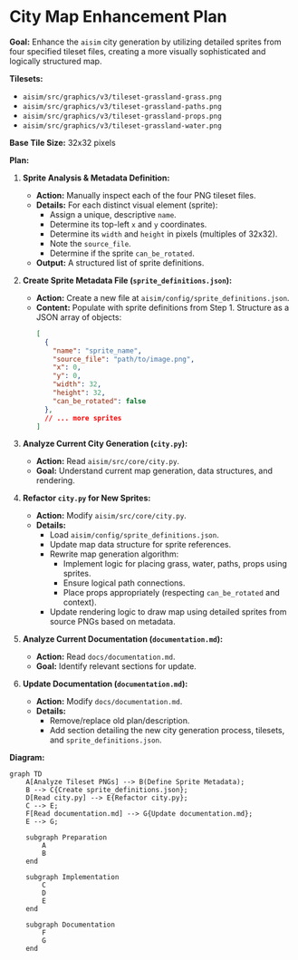 # City Map Enhancement Plan

**Goal:** Enhance the `aisim` city generation by utilizing detailed sprites from four specified tileset files, creating a more visually sophisticated and logically structured map.

**Tilesets:**
*   `aisim/src/graphics/v3/tileset-grassland-grass.png`
*   `aisim/src/graphics/v3/tileset-grassland-paths.png`
*   `aisim/src/graphics/v3/tileset-grassland-props.png`
*   `aisim/src/graphics/v3/tileset-grassland-water.png`

**Base Tile Size:** 32x32 pixels

**Plan:**

1.  **Sprite Analysis & Metadata Definition:**
    *   **Action:** Manually inspect each of the four PNG tileset files.
    *   **Details:** For each distinct visual element (sprite):
        *   Assign a unique, descriptive `name`.
        *   Determine its top-left `x` and `y` coordinates.
        *   Determine its `width` and `height` in pixels (multiples of 32x32).
        *   Note the `source_file`.
        *   Determine if the sprite `can_be_rotated`.
    *   **Output:** A structured list of sprite definitions.

2.  **Create Sprite Metadata File (`sprite_definitions.json`):**
    *   **Action:** Create a new file at `aisim/config/sprite_definitions.json`.
    *   **Content:** Populate with sprite definitions from Step 1. Structure as a JSON array of objects:
        ```json
        [
          {
            "name": "sprite_name",
            "source_file": "path/to/image.png",
            "x": 0,
            "y": 0,
            "width": 32,
            "height": 32,
            "can_be_rotated": false
          },
          // ... more sprites
        ]
        ```

3.  **Analyze Current City Generation (`city.py`):**
    *   **Action:** Read `aisim/src/core/city.py`.
    *   **Goal:** Understand current map generation, data structures, and rendering.

4.  **Refactor `city.py` for New Sprites:**
    *   **Action:** Modify `aisim/src/core/city.py`.
    *   **Details:**
        *   Load `aisim/config/sprite_definitions.json`.
        *   Update map data structure for sprite references.
        *   Rewrite map generation algorithm:
            *   Implement logic for placing grass, water, paths, props using sprites.
            *   Ensure logical path connections.
            *   Place props appropriately (respecting `can_be_rotated` and context).
        *   Update rendering logic to draw map using detailed sprites from source PNGs based on metadata.

5.  **Analyze Current Documentation (`documentation.md`):**
    *   **Action:** Read `docs/documentation.md`.
    *   **Goal:** Identify relevant sections for update.

6.  **Update Documentation (`documentation.md`):**
    *   **Action:** Modify `docs/documentation.md`.
    *   **Details:**
        *   Remove/replace old plan/description.
        *   Add section detailing the new city generation process, tilesets, and `sprite_definitions.json`.

**Diagram:**

```mermaid
graph TD
    A[Analyze Tileset PNGs] --> B(Define Sprite Metadata);
    B --> C{Create sprite_definitions.json};
    D[Read city.py] --> E{Refactor city.py};
    C --> E;
    F[Read documentation.md] --> G{Update documentation.md};
    E --> G;

    subgraph Preparation
        A
        B
    end

    subgraph Implementation
        C
        D
        E
    end

    subgraph Documentation
        F
        G
    end
